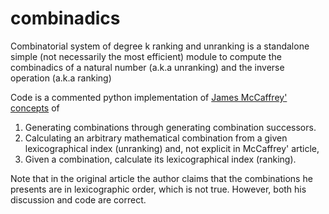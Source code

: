 # combinadics
Combinatorial system of degree k ranking and unranking is a standalone simple (not necessarily the most efficient) module to compute the combinadics of a natural number (a.k.a unranking) and the inverse operation (a.k.a ranking)

Code is a commented python implementation of [James McCaffrey' concepts](https://docs.microsoft.com/en-us/archive/msdn-magazine/2004/july/using-combinations-to-improve-your-software-test-case-generation) of
1. Generating combinations through generating combination successors.
2. Calculating an arbitrary mathematical combination from a given lexicographical index (unranking) and, not explicit in McCaffrey' article,
2. Given a combination, calculate its lexicographical index (ranking).
 
Note that in the original article the author claims that the combinations he
presents are in lexicographic order, which is not true. However, both his
discussion and code are correct.
